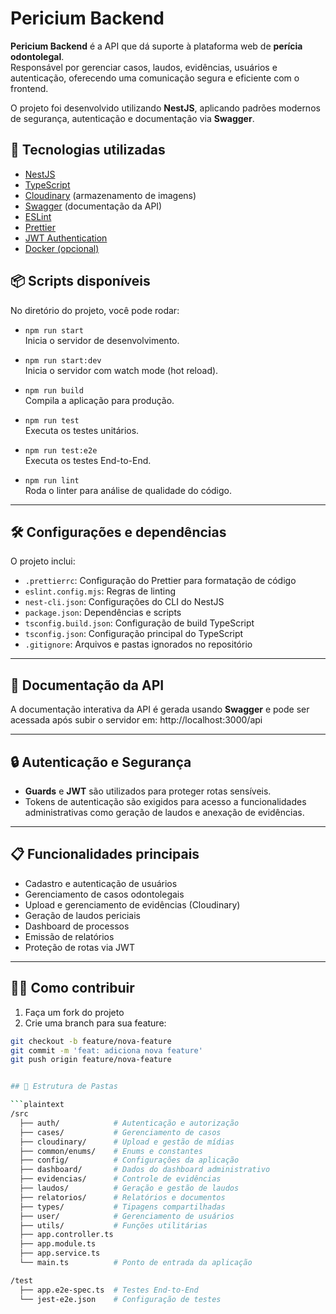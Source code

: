 # Pericium Backend

**Pericium Backend** é a API que dá suporte à plataforma web de **perícia odontolegal**.  
Responsável por gerenciar casos, laudos, evidências, usuários e autenticação, oferecendo uma comunicação segura e eficiente com o frontend.

O projeto foi desenvolvido utilizando **NestJS**, aplicando padrões modernos de segurança, autenticação e documentação via **Swagger**.

## 🚀 Tecnologias utilizadas

- [NestJS](https://nestjs.com/)
- [TypeScript](https://www.typescriptlang.org/)
- [Cloudinary](https://cloudinary.com/) (armazenamento de imagens)
- [Swagger](https://swagger.io/) (documentação da API)
- [ESLint](https://eslint.org/)
- [Prettier](https://prettier.io/)
- [JWT Authentication](https://jwt.io/)
- [Docker (opcional)](https://www.docker.com/)
## 📦 Scripts disponíveis

No diretório do projeto, você pode rodar:

- `npm run start`  
  Inicia o servidor de desenvolvimento.

- `npm run start:dev`  
  Inicia o servidor com watch mode (hot reload).

- `npm run build`  
  Compila a aplicação para produção.

- `npm run test`  
  Executa os testes unitários.

- `npm run test:e2e`  
  Executa os testes End-to-End.

- `npm run lint`  
  Roda o linter para análise de qualidade do código.

---

## 🛠️ Configurações e dependências

O projeto inclui:

- `.prettierrc`: Configuração do Prettier para formatação de código
- `eslint.config.mjs`: Regras de linting
- `nest-cli.json`: Configurações do CLI do NestJS
- `package.json`: Dependências e scripts
- `tsconfig.build.json`: Configuração de build TypeScript
- `tsconfig.json`: Configuração principal do TypeScript
- `.gitignore`: Arquivos e pastas ignorados no repositório

---

## 📄 Documentação da API

A documentação interativa da API é gerada usando **Swagger** e pode ser acessada após subir o servidor em:
http://localhost:3000/api


---

## 🔒 Autenticação e Segurança

- **Guards** e **JWT** são utilizados para proteger rotas sensíveis.
- Tokens de autenticação são exigidos para acesso a funcionalidades administrativas como geração de laudos e anexação de evidências.

---

## 📋 Funcionalidades principais

- Cadastro e autenticação de usuários
- Gerenciamento de casos odontolegais
- Upload e gerenciamento de evidências (Cloudinary)
- Geração de laudos periciais
- Dashboard de processos
- Emissão de relatórios
- Proteção de rotas via JWT

---

## 👨‍💻 Como contribuir

1. Faça um fork do projeto
2. Crie uma branch para sua feature:

```bash
git checkout -b feature/nova-feature
git commit -m 'feat: adiciona nova feature'
git push origin feature/nova-feature


## 📁 Estrutura de Pastas

```plaintext
/src
  ├── auth/            # Autenticação e autorização
  ├── cases/           # Gerenciamento de casos
  ├── cloudinary/      # Upload e gestão de mídias
  ├── common/enums/    # Enums e constantes
  ├── config/          # Configurações da aplicação
  ├── dashboard/       # Dados do dashboard administrativo
  ├── evidencias/      # Controle de evidências
  ├── laudos/          # Geração e gestão de laudos
  ├── relatorios/      # Relatórios e documentos
  ├── types/           # Tipagens compartilhadas
  ├── user/            # Gerenciamento de usuários
  ├── utils/           # Funções utilitárias
  ├── app.controller.ts
  ├── app.module.ts
  ├── app.service.ts
  └── main.ts          # Ponto de entrada da aplicação

/test
  ├── app.e2e-spec.ts  # Testes End-to-End
  └── jest-e2e.json    # Configuração de testes
